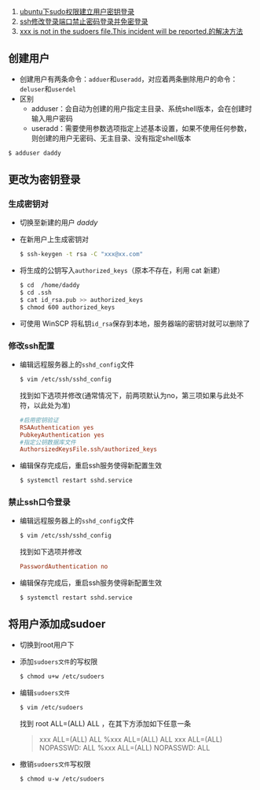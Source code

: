 1. [ubuntu下sudo权限建立用户密钥登录](http://blog.sina.com.cn/s/blog_979b9b9e0102wcwh.html)
2. [ssh修改登录端口禁止密码登录并免密登录](https://www.jianshu.com/p/b294e9da09ad)
3. [xxx is not in the sudoers file.This incident will be reported.的解决方法](https://www.cnblogs.com/zox2011/archive/2013/05/28/3103824.html)

## 创建用户

- 创建用户有两条命令：`adduer`和`useradd`，对应着两条删除用户的命令：`deluser`和`userdel`
- 区别
  - adduser：会自动为创建的用户指定主目录、系统shell版本，会在创建时输入用户密码
  - useradd：需要使用参数选项指定上述基本设置，如果不使用任何参数，则创建的用户无密码、无主目录、没有指定shell版本

```bash
$ adduser daddy
```

## 更改为密钥登录

### 生成密钥对

- 切换至新建的用户 *daddy*

- 在新用户上生成密钥对

  ```bash
  $ ssh-keygen -t rsa -C "xxx@xx.com"
  ```

- 将生成的公钥写入`authorized_keys`（原本不存在，利用 cat 新建）

  ```bash
  $ cd  /home/daddy
  $ cd .ssh
  $ cat id_rsa.pub >> authorized_keys
  $ chmod 600 authorized_keys  
  ```

- 可使用 WinSCP 将私钥`id_rsa`保存到本地，服务器端的密钥对就可以删除了

### 修改ssh配置

- 编辑远程服务器上的`sshd_config`文件

  ```bash
  $ vim /etc/ssh/sshd_config
  ```

  找到如下选项并修改(通常情况下，前两项默认为no，第三项如果与此处不符，以此处为准)

  ```ini
  #启用密钥验证
  RSAAuthentication yes
  PubkeyAuthentication yes
  #指定公钥数据库文件
  AuthorsizedKeysFile.ssh/authorized_keys
  ```

- 编辑保存完成后，重启ssh服务使得新配置生效

  ```bash
  $ systemctl restart sshd.service
  ```

### 禁止ssh口令登录

- 编辑远程服务器上的`sshd_config`文件

  ```bash
  $ vim /etc/ssh/sshd_config
  ```

  找到如下选项并修改

  ```ini
  PasswordAuthentication no
  ```

- 编辑保存完成后，重启ssh服务使得新配置生效

  ```bash
  $ systemctl restart sshd.service
  ```

## 将用户添加成sudoer

- 切换到root用户下

- 添加`sudoers文件`的写权限

  ```bash
  $ chmod u+w /etc/sudoers
  ```

- 编辑`sudoers文件`

  ```bash
  $ vim /etc/sudoers
  ```

  找到  root ALL=(ALL) ALL ，在其下方添加如下任意一条

  > xxx	 ALL=(ALL)	ALL
  > %xxx	ALL=(ALL)	ALL
  > xxx	 ALL=(ALL)	NOPASSWD: ALL
  > %xxx	ALL=(ALL)	NOPASSWD: ALL

- 撤销`sudoers文件`写权限

  ```bash
  $ chmod u-w /etc/sudoers
  ```

  